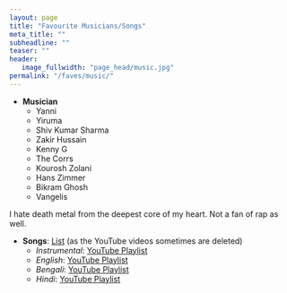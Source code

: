 ```yaml
---
layout: page
title: "Favourite Musicians/Songs"
meta_title: ""
subheadline: ""
teaser: ""
header:
   image_fullwidth: "page_head/music.jpg"
permalink: "/faves/music/"
---
```


* **Musician**
    * Yanni
    * Yiruma
    * Shiv Kumar Sharma
    * Zakir Hussain
    * Kenny G
    * The Corrs
    * Kourosh Zolani
    * Hans Zimmer
    * Bikram Ghosh
    * Vangelis

I hate death metal from the deepest core of my heart. Not a fan of rap as well.
    
* **Songs**: [List](./playlists.txt) (as the YouTube videos sometimes are deleted)
    * *Instrumental*: [YouTube Playlist](https://www.youtube.com/playlist?list=PLnhoxwUZN7-6O2UKIdWWVhM28IihzifJl)
    * *English*: [YouTube Playlist](https://www.youtube.com/playlist?list=PLnhoxwUZN7-6lRR_rx95wwbThcRJKMQd_)
    * *Bengali*: [YouTube Playlist](https://www.youtube.com/playlist?list=PLnhoxwUZN7-5qPhZhBqZSLUlaF2xTwMl6)
    * *Hindi*: [YouTube Playlist](https://www.youtube.com/playlist?list=PLnhoxwUZN7-7pbdqfUlGYpMzRYm1rjdKA)

